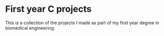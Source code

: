 # First year C projects

This is a collection of the projects I made as part of my first year degree in biomedical engineering.
